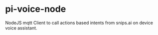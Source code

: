 # pi-voice-node
NodeJS mqtt Client to call actions based intents from snips.ai on device voice assistant.
